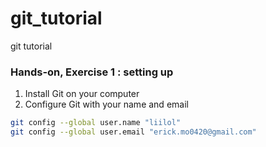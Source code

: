 # git_tutorial
git tutorial

### Hands-on, Exercise 1 : setting up
1. Install Git on your computer
2. Configure Git with your name and email
```bash
git config --global user.name "liilol"
git config --global user.email "erick.mo0420@gmail.com"
```